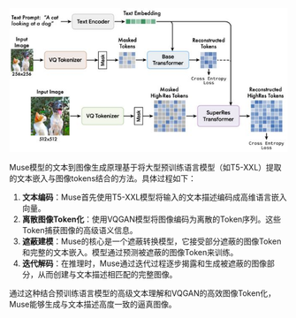 ![1702205671736](image/muse/1702205671736.png)

Muse模型的文本到图像生成原理基于将大型预训练语言模型（如T5-XXL）提取的文本嵌入与图像tokens结合的方法。具体过程如下：

1. **文本编码**：Muse首先使用T5-XXL模型将输入的文本描述编码成高维语言嵌入向量。
2. **离散图像Token化**：使用VQGAN模型将图像编码为离散的Token序列。这些Token捕获图像的高级语义信息。
3. **遮蔽建模**：Muse的核心是一个遮蔽转换模型，它接受部分遮蔽的图像Token和完整的文本嵌入。模型通过预测被遮蔽的图像Token来训练。
4. **迭代解码**：在推理时，Muse通过迭代过程逐步揭露和生成被遮蔽的图像部分，从而创建与文本描述相匹配的完整图像。

通过这种结合预训练语言模型的高级文本理解和VQGAN的高效图像Token化，Muse能够生成与文本描述高度一致的逼真图像。
